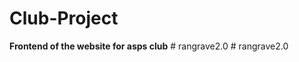 # Club-Project
**Frontend of the website for asps club**
#   r a n g r a v e 2 . 0  
 #   r a n g r a v e 2 . 0  
 